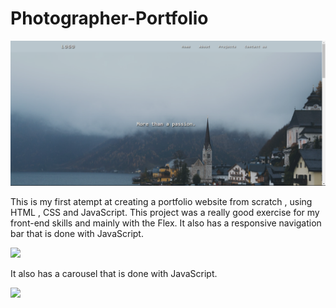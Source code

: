 # Photographer-Portfolio

<img src="img-readme/1.png">


This is my first atempt at creating a portfolio website from scratch , using HTML , CSS and JavaScript. This project was a really good exercise for my front-end skills and mainly with the Flex. It also has a responsive navigation bar that is done with JavaScript.

<img src="gifs/responsive nav bar.gif">


It also has a carousel that is done with JavaScript.

<img src="gifs/carousel.gif">

